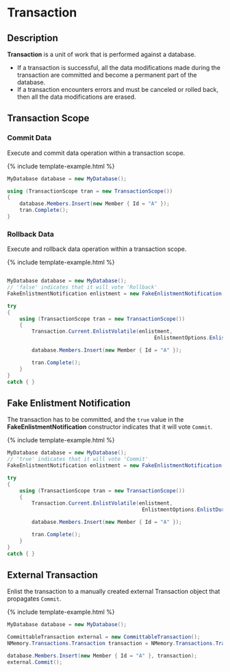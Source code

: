 # Transaction

## Description

**Transaction** is a unit of work that is performed against a database. 

 - If a transaction is successful, all the data modifications made during the transaction are committed and become a permanent part of the database.
 - If a transaction encounters errors and must be canceled or rolled back, then all the data modifications are erased.

## Transaction Scope

### Commit Data

Execute and commit data operation within a transaction scope.

{% include template-example.html %} 
```csharp
MyDatabase database = new MyDatabase();

using (TransactionScope tran = new TransactionScope())
{
    database.Members.Insert(new Member { Id = "A" });
    tran.Complete();
}
```

### Rollback Data

Execute and rollback data operation within a transaction scope.

{% include template-example.html %} 
```csharp

MyDatabase database = new MyDatabase();
// 'false' indicates that it will vote 'Rollback'
FakeEnlistmentNotification enlistment = new FakeEnlistmentNotification(false);

try
{
    using (TransactionScope tran = new TransactionScope())
    {
        Transaction.Current.EnlistVolatile(enlistment, 
                                                EnlistmentOptions.EnlistDuringPrepareRequired);

        database.Members.Insert(new Member { Id = "A" });

        tran.Complete();
    }
}
catch { }
```

## Fake Enlistment Notification

The transaction has to be committed, and the `true` value in the **FakeEnlistmentNotification** constructor indicates that it will vote `Commit`.

{% include template-example.html %} 
```csharp
MyDatabase database = new MyDatabase();
// 'true' indicates that it will vote 'Commit'
FakeEnlistmentNotification enlistment = new FakeEnlistmentNotification(true);

try
{
    using (TransactionScope tran = new TransactionScope())
    {
        Transaction.Current.EnlistVolatile(enlistment, 
                                            EnlistmentOptions.EnlistDuringPrepareRequired);

        database.Members.Insert(new Member { Id = "A" });

        tran.Complete();
    }
}
catch { }
```

## External Transaction

Enlist the transaction to a manually created external Transaction object that propagates `Commit`.

{% include template-example.html %} 
```csharp
MyDatabase database = new MyDatabase();

CommittableTransaction external = new CommittableTransaction();
NMemory.Transactions.Transaction transaction = NMemory.Transactions.Transaction.Create(external);

database.Members.Insert(new Member { Id = "A" }, transaction);
external.Commit();

```
